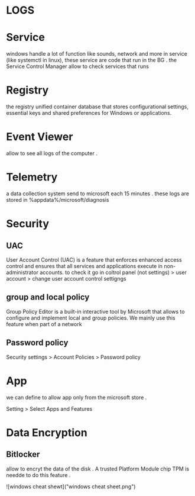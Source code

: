 # LOGS 

# Service 
windows handle a lot of function like sounds, network and more in service (like systemctl in linux),
these service are code that run in the BG .
the Service Control Manager allow to check services that runs 

# Registry

the registry unified container database that stores configurational settings, essential keys and shared preferences for Windows or applications. 

# Event Viewer
allow to see all logs of the computer . 

# Telemetry 

a data collection system send to microsoft each 15 minutes . these logs are stored in %appdata%/microsoft/diagnosis 


# Security 

## UAC 
User Account Control (UAC) is a feature that enforces enhanced access control and ensures that all services and applications execute in non-administrator accounts.
to check it go in coltrol panel (not settings) > user account > change user account control settigngs

## group and local policy 

Group Policy Editor is a built-in interactive tool by Microsoft that allows to configure and implement local and group policies. We mainly use this feature when part of a network


## Password policy 
Security settings > Account Policies > Password policy

# App 

we can define to allow app only from the microsoft store . 

Setting > Select Apps and Features

# Data Encryption

## Bitlocker 
allow to encryt the data of the disk .
A trusted Platform Module chip TPM is needde to do this feature . 

![windows cheat shewt]("windows cheat sheet.png")
